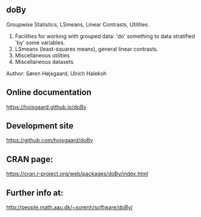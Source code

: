 ## doBy

Groupwise Statistics, LSmeans, Linear Contrasts, Utilities

1. Facilities for working with grouped data: 'do' something to data stratified 'by' some variables.
2. LSmeans (least-squares means), general linear contrasts. 
3. Miscellaneous utilities
4. Miscellaneous datasets

Author: Søren Højsgaard,  Ulrich Halekoh

## Online documentation

https://hojsgaard.github.io/doBy

## Development site

https://github.com/hojsgaard/doBy

## CRAN page:

https://cran.r-project.org/web/packages/doBy/index.html

## Further info at:

http://people.math.aau.dk/~sorenh/software/doBy/

